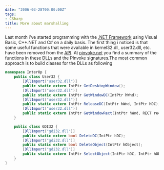 ```yaml
---
date: "2006-03-28T00:00:00Z"
tags:
- CSharp
title: More about marshalling
---
```

Last month i've started programming with the [.NET Framework](http://msdn.microsoft.com/netframework/) using Visual Basic, C++.NET and C# on a daily basis. The first thing i noticed is that some useful functions that were available in kernel32.dll, user32.dll, etc. have been removed from the [API](http://msdn2.microsoft.com/en-us/library/ms306608.aspx). At [pinvoke.net](http://www.pinvoke.net) you find a summary of the functions in these [DLL](http://en.wikipedia.org/wiki/Dynamic-link_library)s and the PInvoke signatures.The most common approach is to build classes for the DLLs as following

```csharp
namespace InterOp {
	public class User32 {
		[DllImport("user32.dll")]
		public static extern IntPtr GetDesktopWindow();
		[DllImport("user32.dll")]
		public static extern IntPtr GetWindowDC(IntPtr hWnd);
		[DllImport("user32.dll")]
		public static extern IntPtr ReleaseDC(IntPtr hWnd, IntPtr hDC);
		[DllImport("user32.dll")]
		public static extern IntPtr GetWindowRect(IntPtr hWnd, RECT rect);
	}

	public class GDI32 {
		[DllImport("gdi32.dll")]
		public static extern bool DeleteDC(IntPtr hDC);
		[DllImport("gdi32.dll")]
		public static extern bool DeleteObject(IntPtr hObject);
		[DllImport("gdi32.dll")]
		public static extern IntPtr SelectObject(IntPtr hDC, IntPtr hObject);
	}
}
```

